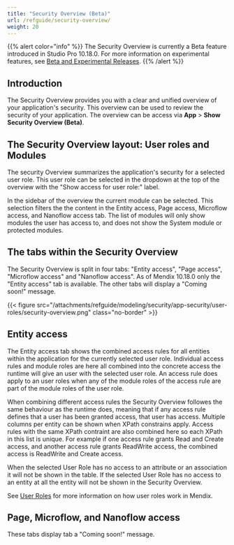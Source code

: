 ```yaml
---
title: "Security Overview (Beta)"
url: /refguide/security-overview/
weight: 20
---
```


{{% alert color="info" %}}
The Security Overview is currently a Beta feature introduced in Studio Pro 10.18.0. For more information on experimental features, see [Beta and Experimental Releases](/releasenotes/beta-features/).
{{% /alert %}}

## Introduction

The Security Overview provides you with a clear and unified overview of your application's security. This overview can be used to review the security of your application. The overview can be access via **App** > **Show Security Overview (Beta)**.

## The Security Overview layout: User roles and Modules

The security Overview summarizes the application's security for a selected user role. This user role can be selected in the dropdown at the top of the overview with the "Show access for user role:" label.

In the sidebar of the overview the current module can be selected. This selection filters the  the content in the Entity access, Page access, Microflow access, and Nanoflow access tab. The list of modules will only show modules the user has access to, and does not show the System module or protected modules.

## The tabs within the Security Overview

The Security Overview is split in four tabs: "Entity access", "Page access", "Microflow access" and "Nanoflow access". As of Mendix 10.18.0 only the "Entity access" tab is available. The other tabs will display a "Coming soon!" message.

{{< figure src="/attachments/refguide/modeling/security/app-security/user-roles/security-overview.png" class="no-border" >}}

## Entity access

The Entity access tab shows the combined access rules for all entities within the application for the currently selected user role. Individual access rules and module roles are here all combined into the concrete access the runtime will give an user with the selected user role. An access rule does apply to an user roles when any of the module roles of the access rule are part of the module roles of the user role. 

When combining different access rules the Security Overview followes the same behaviour as the runtime does, meaning that if any access rule defines that a user has been granted access, that user has access. Multiple columns per entity can be shown when XPath constrains apply. Access rules with the same XPath contraint are also combined here so each XPath in this list is unique. For example if one access rule grants Read and Create access, and another access rule grants ReadWrite access, the combined access is ReadWrite and Create access.

When the selected User Role has no access to an attribute or an association it will not be shown in the table. If the selected User Role has no access to an entity at all the entity will not be shown in the Security Overview.

See [User Roles](/refguide/user-roles/) for more information on how user roles work in Mendix.

## Page, Microflow, and Nanoflow access

These tabs display tab a "Coming soon!" message.
